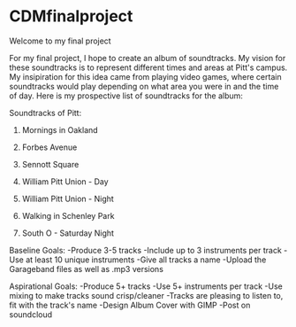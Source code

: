 # CDMfinalproject

Welcome to my final project

For my final project, I hope to create an album of soundtracks. My vision for these soundtracks is to represent different times and areas at Pitt's campus. My insipiration for this idea came from playing video games, where certain soundtracks would play depending on what area you were in and the time of day. Here is my prospective list of soundtracks for the album:

Soundtracks of Pitt:

1. Mornings in Oakland

2. Forbes Avenue

3. Sennott Square

4. William Pitt Union - Day

5. William Pitt Union - Night

6. Walking in Schenley Park 

7. South O - Saturday Night



Baseline Goals:
-Produce 3-5 tracks
-Include up to 3 instruments per track
-Use at least 10 unique instruments
-Give all tracks a name
-Upload the Garageband files as well as .mp3 versions

Aspirational Goals:
-Produce 5+ tracks
-Use 5+ instruments per track
-Use mixing to make tracks sound crisp/cleaner
-Tracks are pleasing to listen to, fit with the track's name
-Design Album Cover with GIMP
-Post on soundcloud

